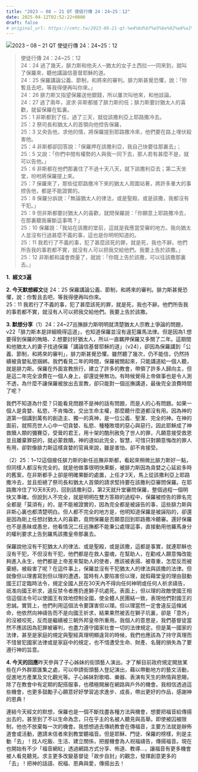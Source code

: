 ```yaml
---
title: "2023 – 08 – 21 QT 使徒行傳 24：24~25：12"
date: 2025-04-12T02:52:22+0800
draft: false
# original_url: https://cmtc.tw/2023-08-21-qt-%e4%bd%bf%e5%be%92%e8%a1%8c%e5%82%b3-24%ef%bc%9a2425%ef%bc%9a12
---
```


![2023 – 08 – 21 QT  使徒行傳 24：24\~25：12](/images/qt.jpg  "2023 – 08 – 21 QT  使徒行傳 24：24\~25：12")

> 使徒行傳 24：24\~25：12  
> 24：24 過了幾天，腓力斯和他夫人─猶太的女子土西拉─一同來到，就叫了保羅來，聽他講論信基督耶穌的道。  
> 24：25 保羅講論公義、節制，和將來的審判。腓力斯甚覺恐懼，說：「你暫且去吧，等我得便再叫你來。」  
> 24：26 腓力斯又指望保羅送他銀錢，所以屢次叫他來，和他談論。  
> 24：27 過了兩年，波求‧非斯都接了腓力斯的任；腓力斯要討猶太人的喜歡，就留保羅在監裏。  
> 25：1 非斯都到了任，過了三天，就從該撒利亞上耶路撒冷去。  
> 25：2 祭司長和猶太人的首領向他控告保羅，  
> 25：3 又央告他，求他的情，將保羅提到耶路撒冷來，他們要在路上埋伏殺害他。  
> 25：4 非斯都卻回答說：「保羅押在該撒利亞，我自己快要往那裏去」；  
> 25：5 又說：「你們中間有權勢的人與我一同下去，那人若有甚麼不是，就可以告他。」  
> 25：6 非斯都在他們那裏住了不過十天八天，就下該撒利亞去；第二天坐堂，吩咐將保羅提上來。  
> 25：7 保羅來了，那些從耶路撒冷下來的猶太人周圍站著，將許多重大的事控告他，都是不能證實的。  
> 25：8 保羅分訴說：「無論猶太人的律法，或是聖殿，或是該撒，我都沒有干犯。」  
> 25：9 但非斯都要討猶太人的喜歡，就問保羅說：「你願意上耶路撒冷去，在那裏聽我審斷這事嗎？」  
> 25：10 保羅說：「我站在該撒的堂前，這就是我應當受審的地方。我向猶太人並沒有行過甚麼不義的事，這也是你明明知道的。  
> 25：11 我若行了不義的事，犯了甚麼該死的罪，就是死，我也不辭。他們所告我的事若都不實，就沒有人可以把我交給他們。我要上告於該撒。」  
> 25：12 非斯都和議會商量了，就說：「你既上告於該撒，可以往該撒那裏去。」

**1.  經文3遍**

**2. 今天默想經文**徒 24：25 保羅講論公義、節制，和將來的審判。腓力斯甚覺恐懼，說：你暫且去吧，等我得便再叫你來。  
25：11 我若行了不義的事，犯了甚麼該死的罪，就是死，我也不辭。他們所告我的事若都不實，就沒有人可以把我交給他們。我要上告於該撒。

**3. 默想分享**（1）24：24\~27巡撫腓力斯明明就清楚猶太人宗教上爭論的問題，v22「腓力斯本是詳細曉得這道」，也知道保羅並沒有違犯羅馬法律。但是因為1.想要得到保羅的賄賂、2.想要討好猶太人，所以一直羈押保羅又多關了二年。這期間和他猶太人的妻子找過保羅「講論信基督耶穌的道」（v24），卻因為保羅講到「公義、節制，和將來的審判」，腓力斯甚覺恐懼。雖然聽了幾次，仍不能信，仍然持續被貪婪私慾捆綁。我們看見二年的時間，保羅被關起來，只能講道給一個人聽，就是腓力斯。保羅在外面宣教旅行，建立了許多的教會，帶領了許多人歸向主，但是這二年完全浪費在一個人身上，卻還徒勞無功。有時候覺得上帝做事也是令人測不透，為什麼不讓保羅被放出去宣教，卻只能對一個巡撫講道，最後完全浪費時間了呢？

我們不知道為什麼？只能看見問題不是神的話有問題，而是人的心有問題。如果一個人是貪婪、私慾，不肯悔改，交出生命主權，那麼聽什麼道都沒有用。因為神的道第一個講到萬有的創造主、獨一的真神，是一位公義、聖潔、完全的神。在神的面前，就照亮世人心中一切貪婪、私慾、種種敗壞的惡心與惡行。因此耶穌成了神救贖人類的彌賽亞，受膏的君王，用十架的酷刑赦免了世人的罪，凡願意接受救恩並且離棄罪惡的，就必蒙救贖。神的道如此完全，智慧，可惜只對願意悔改的罪人有用，卻對像腓力斯這樣貪婪的官員來說，雖是害怕，卻不肯接受。

（2）25：1\~12這個接任腓力斯的新任巡撫非斯都，看起來稍微比腓力斯好一點，但同樣人都沒有完全的。就是他做事很明快果斷，被腓力斯因為貪婪之心延宕多時的舊案，在非斯都手上卻是明確果斷的處置，上任才3天，馬上從該撒利亞上耶路撒冷去，並且拒絕了祭司長和猶太人首領的請求堅持要在該撒利亞審問保羅。在耶路撒冷住了10天8天的，回到該撒利亞，第2天就升堂審問保羅，整個過程一個明快又準確。但說到人不完全，就是明明在雙方答辯的過程中，保羅被控告的罪名完全都是「莫須有」的，是不能被證實的，因為完全都是被誣告的事，這些腓力斯與非斯心裏也都清楚明白。但人都不完全的地方是，他明知道保羅是被誣陷的，卻還是因為剛上任想討猶太人的喜歡，竟問保羅是否願意回到耶路撒冷聽審。還好保羅也不是愚昧或愚忠，他看情況二任巡撫都不能秉公處理這事，直接動用他羅馬身分的權利要求上告到羅馬該撒皇帝那裏去。

保羅說他沒有干犯猶太人的律法、或是聖殿，或是該撒，這都是事實，就連耶穌也沒有干犯，不但沒有干犯，他們都是在救人靈魂，在幫助人，在勸戒人願意悔改能夠進入永生，他們都是上帝差來幫助人的使者，應該被表揚、被尊重，怎麼反而被棄絕，被殺害了呢？在這件事上，保羅並沒有干犯猶太人的律法與該撒的法律。但就像但以理書寫到但以理的遭遇，當時有人要陷害但以理，就假藉堂皇的理由鼓動國王訂定臨時法令，規定全國人民在30天內不得向任何神明或任何人祈求禱告，祇准向國王祈求，違反禁令者應扔進獅子坑處死。表面上，但以理的政敵使國王相信這個法令可以使國王有效地控制全國，使全體人民團結一致，表現他們對國王的忠誠。實質上，他們利用這個法令要謀害但以理。但以理當然一定會違反這條誡命，他依然向神禱告而不是向國王祈求，結果果然被丟在獅子坑裏，卻是「意外」的沒被咬死，反而是繼續被三朝外邦皇帝所重用。我個人的意思是，我們基督徒當然不應該因為犯罪被審判，也盡力遵守國家社會一切的法律規定。但是萬一國家的法律，甚至是家庭的規定與聖經真理明顯違背的時候，我們也應該為了持守真理而不惜冒犯國家法律或是家庭中的規定，也不惜遭受生命、財產、名聲的損失為了要遵行神的旨意。

**4. 今天的回應**昨天參與了子心姊妹的街頭藝人演出。才了解目前政府規定開放某些在戶外群眾匯集之處，可以申請街頭藝人登記演出，藉以帶動地方的藝文活動，促進地方產業及文化觀光等。子心姊妹對歌唱、樂器、表演有天生的熱情與恩賜，除了在教會中有定期的配搭服事，也積極開展在網路與戶外的機會。我相信透過這些機會，也更多鼓勵子心願意好好學習追求進步、成長，帶出更好的作品，感謝神的恩典！

連結今天經文的默想，保羅也是一個不斷找盡各種方法與機會，想要把福音給傳揚出去的，甚至到了不以生命為念，只在乎主的名被人聽見與高舉。即使被囚被限制，他也不放棄每一次的機會。我想想過去傳統教會在傳福音，主要方法就是辦佈道會或活動，邀請未信者來到教堂聽福音。但是耶穌、門徒、保羅的榜樣，則是主動「去」！找人吃飯、生活、建立關係，把握機會為人祝福禱告，傳揚福音。現在也開始有不少「福音網紅」透過網路方式分享、佈道、教導…，讓福音有更多機會被人看見聽見。求主更多改變基督徒「故步自封」的觀念，發揮創意更多的「去」！把神的話語、祝福、恩典與愛，傳揚出去！